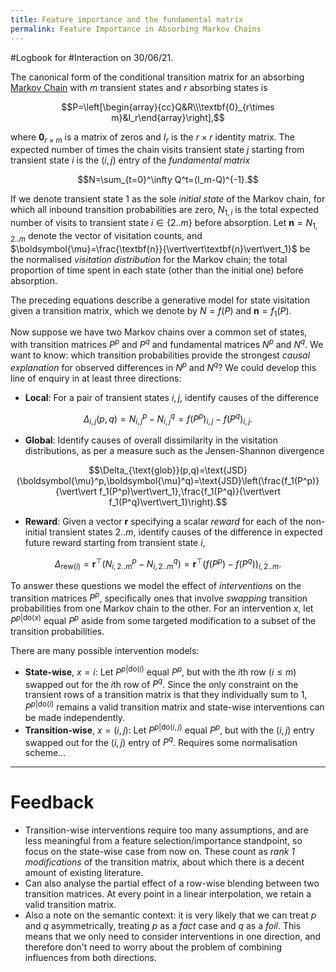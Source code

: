 ```yaml
---
title: Feature importance and the fundamental matrix
permalink: Feature Importance in Absorbing Markov Chains
---
```


#Logbook for #Interaction on 30/06/21.

The canonical form of the conditional transition matrix for an absorbing [Markov Chain](Markov%20Chain) with $m$ transient states and $r$ absorbing states is 

$$P=\left[\begin{array}{cc}Q&R\\\textbf{0}_{r\times m}&I_r\end{array}\right],$$

where $\textbf{0}_{r\times m}$ is a matrix of zeros and $I_r$ is the $r\times r$ identity matrix. The expected number of times the chain visits transient state $j$ starting from transient state $i$ is the $(i,j)$ entry of the *fundamental matrix*

$$N=\sum_{t=0}^\infty Q^t=(I_m-Q)^{-1}.$$

If we denote transient state $1$ as the sole *initial state* of the Markov chain, for which all inbound transition probabilities are zero, $N_{1,i}$ is the total expected number of visits to transient state $i\in\{2..m\}$ before absorption. Let $\textbf{n}=N_{1,2..m}$ denote the vector of visitation counts, and $\boldsymbol{\mu}=\frac{\textbf{n}}{\vert\vert\textbf{n}\vert\vert_1}$ be the normalised *visitation distribution* for the Markov chain; the total proportion of time spent in each state (other than the initial one) before absorption. 

The preceding equations describe a generative model for state visitation given a transition matrix, which we denote by $N=f(P)$ and $\textbf{n}=f_1(P)$.

Now suppose we have two Markov chains over a common set of states, with transition matrices $P^p$ and $P^q$ and fundamental matrices $N^p$ and $N^q$. We want to know: which transition probabilities provide the strongest *causal explanation* for observed differences in $N^p$ and $N^q$? We could develop this line of enquiry in at least three directions:
- **Local**: For a pair of transient states $i,j$, identify causes of the difference 

$$\Delta_{i,j}(p,q)=N_{i,j}^p-N_{i,j}^q= f(P^p)_{i,j}-f(P^q)_{i,j}.$$

- **Global**: Identify causes of overall dissimilarity in the visitation distributions, as per a measure such as the Jensen-Shannon divergence  

$$\Delta_{\text{glob}}(p,q)=\text{JSD}(\boldsymbol{\mu}^p,\boldsymbol{\mu}^q)=\text{JSD}\left(\frac{f_1(P^p)}{\vert\vert f_1(P^p)\vert\vert_1},\frac{f_1(P^q)}{\vert\vert f_1(P^q)\vert\vert_1}\right).$$

- **Reward**: Given a vector $\textbf{r}$ specifying a scalar *reward* for each of the non-initial transient states $2..m$, identify causes of the difference in expected future reward starting from transient state $i$,

$$\Delta_{\text{rew}(i)}=\textbf{r}^\top(N_{i,2..m}^p-N_{i,2..m}^q)=\textbf{r}^\top(f(P^p)-f(P^q))_{i,2..m}.$$

To answer these questions we model the effect of *interventions* on the transition matrices $P^p$, specifically ones that involve *swapping* transition probabilities from one Markov chain to the other. For an intervention $x$, let $P^{p\vert\text{do}(x)}$ equal $P^p$ aside from some targeted modification to a subset of the transition probabilities. 

There are many possible intervention models:

- **State-wise**, $x=i$: Let $P^{p\vert\text{do}(i)}$ equal $P^p$, but with the $i$th row ($i\leq m$) swapped out for the $i$th row of $P^q$. Since the only constraint on the transient rows of a transition matrix is that they individually sum to $1$, $P^{p\vert\text{do}(i)}$ remains a valid transition matrix and state-wise interventions can be made independently. 
- **Transition-wise**, $x=(i,j)$:  Let $P^{p\vert\text{do}(i,j)}$ equal $P^p$, but with the $(i,j)$ entry swapped out for the $(i,j)$ entry of $P^q$. Requires some normalisation scheme...

---

# Feedback
- Transition-wise interventions require too many assumptions, and are less meaningful from a feature selection/importance standpoint, so focus on the state-wise case from now on. These count as *rank 1 modifications* of the transition matrix, about which there is a decent amount of existing literature.
- Can also analyse the partial effect of a row-wise blending between two transition matrices. At every point in a linear interpolation, we retain a valid transition matrix.
- Also a note on the semantic context: it is very likely that we can treat $p$ and $q$ asymmetrically, treating $p$ as a *fact* case and $q$ as a *foil*. This means that we only need to consider interventions in one direction, and therefore don't need to worry about the problem of combining influences from both directions.